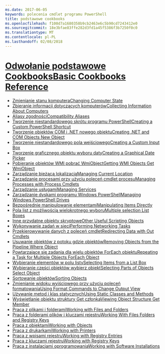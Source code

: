 ```yaml
---
ms.date: 2017-06-05
keywords: polecenia cmdlet programu PowerShell
title: podstawowe cookbooks
ms.openlocfilehash: f100d7a1680358b9cb2463e6c5b90cd7243412e0
ms.sourcegitcommit: 18e3bfae83ffe282d3fd1a45f5386f3b7250f0c0
ms.translationtype: MT
ms.contentlocale: pl-PL
ms.lasthandoff: 02/08/2018
---
```

# <a name="basic-cookbooks-referencecookbooksbasic-cookbooks-referencemd"></a>[<span data-ttu-id="3bfb1-103">Odwołanie podstawowe Cookbooks</span><span class="sxs-lookup"><span data-stu-id="3bfb1-103">Basic Cookbooks Reference</span></span>](cookbooks/basic-cookbooks-reference.md)

- [<span data-ttu-id="3bfb1-104">Zmienianie stanu komputera</span><span class="sxs-lookup"><span data-stu-id="3bfb1-104">Changing Computer State</span></span>](cookbooks/Changing-Computer-State.md)
- [<span data-ttu-id="3bfb1-105">Zbieranie informacji dotyczących komputerów</span><span class="sxs-lookup"><span data-stu-id="3bfb1-105">Collecting Information About Computers</span></span>](cookbooks/Collecting-Information-About-Computers.md)
- [<span data-ttu-id="3bfb1-106">Aliasy zgodności</span><span class="sxs-lookup"><span data-stu-id="3bfb1-106">Compatibility Aliases</span></span>](cookbooks/Appendix-1---Compatibility-Aliases.md)
- [<span data-ttu-id="3bfb1-107">Tworzenie niestandardowego skrótu programu PowerShell</span><span class="sxs-lookup"><span data-stu-id="3bfb1-107">Creating a Custom PowerShell Shortcut</span></span>](cookbooks/Appendix-2---Creating-a-Custom-PowerShell-Shortcut.md)
- [<span data-ttu-id="3bfb1-108">Tworzenie obiektów COM i .NET nowego obiektu</span><span class="sxs-lookup"><span data-stu-id="3bfb1-108">Creating .NET and COM Objects  New Object </span></span>](cookbooks/Creating-.NET-and-COM-Objects--New-Object-.md)
- [<span data-ttu-id="3bfb1-109">Tworzenie niestandardowego pola wejściowego</span><span class="sxs-lookup"><span data-stu-id="3bfb1-109">Creating a Custom Input Box</span></span>](cookbooks/Creating-a-Custom-Input-Box.md)
- [<span data-ttu-id="3bfb1-110">Tworzenie graficznego obiektu wyboru daty</span><span class="sxs-lookup"><span data-stu-id="3bfb1-110">Creating a Graphical Date Picker</span></span>](cookbooks/Creating-a-Graphical-Date-Picker.md)
- [<span data-ttu-id="3bfb1-111">Pobieranie obiektów WMI pobrać WmiObject</span><span class="sxs-lookup"><span data-stu-id="3bfb1-111">Getting WMI Objects  Get WmiObject </span></span>](cookbooks/Getting-WMI-Objects--Get-WmiObject-.md)
- [<span data-ttu-id="3bfb1-112">Zarządzanie bieżącą lokalizacją</span><span class="sxs-lookup"><span data-stu-id="3bfb1-112">Managing Current Location</span></span>](cookbooks/Managing-Current-Location.md)
- [<span data-ttu-id="3bfb1-113">Zarządzanie procesami przy użyciu poleceń cmdlet procesu</span><span class="sxs-lookup"><span data-stu-id="3bfb1-113">Managing Processes with Process Cmdlets</span></span>](cookbooks/Managing-Processes-with-Process-Cmdlets.md)
- [<span data-ttu-id="3bfb1-114">Zarządzanie usługami</span><span class="sxs-lookup"><span data-stu-id="3bfb1-114">Managing Services</span></span>](cookbooks/Managing-Services.md)
- [<span data-ttu-id="3bfb1-115">Zarządzanie dyskami programu Windows PowerShell</span><span class="sxs-lookup"><span data-stu-id="3bfb1-115">Managing Windows PowerShell Drives</span></span>](cookbooks/Managing-Windows-PowerShell-Drives.md)
- [<span data-ttu-id="3bfb1-116">Bezpośrednie manipulowanie elementami</span><span class="sxs-lookup"><span data-stu-id="3bfb1-116">Manipulating Items Directly</span></span>](cookbooks/Manipulating-Items-Directly.md)
- [<span data-ttu-id="3bfb1-117">Pola list z możliwością wielokrotnego wyboru</span><span class="sxs-lookup"><span data-stu-id="3bfb1-117">Multiple selection List Boxes</span></span>](cookbooks/Multiple-selection-List-Boxes.md)
- [<span data-ttu-id="3bfb1-118">Inne przydatne obiekty skryptowe</span><span class="sxs-lookup"><span data-stu-id="3bfb1-118">Other Useful Scripting Objects</span></span>](cookbooks/Other-Useful-Scripting-Objects.md)
- [<span data-ttu-id="3bfb1-119">Wykonywanie zadań w sieci</span><span class="sxs-lookup"><span data-stu-id="3bfb1-119">Performing Networking Tasks</span></span>](cookbooks/Performing-Networking-Tasks.md)
- [<span data-ttu-id="3bfb1-120">Przekierowywanie danych z poleceń cmdlet</span><span class="sxs-lookup"><span data-stu-id="3bfb1-120">Redirecting Data with Out   Cmdlets</span></span>](cookbooks/Redirecting-Data-with-Out---Cmdlets.md)
- [<span data-ttu-id="3bfb1-121">Usuwanie obiektów z potoku gdzie obiektów</span><span class="sxs-lookup"><span data-stu-id="3bfb1-121">Removing Objects from the Pipeline  Where Object </span></span>](cookbooks/Removing-Objects-from-the-Pipeline--Where-Object-.md)
- [<span data-ttu-id="3bfb1-122">Powtarzające się zadania dla wielu obiektów ForEach obiektu</span><span class="sxs-lookup"><span data-stu-id="3bfb1-122">Repeating a Task for Multiple Objects  ForEach Object </span></span>](cookbooks/Repeating-a-Task-for-Multiple-Objects--ForEach-Object-.md)
- [<span data-ttu-id="3bfb1-123">Wybieranie elementów w polu listy</span><span class="sxs-lookup"><span data-stu-id="3bfb1-123">Selecting Items from a List Box</span></span>](cookbooks/Selecting-Items-from-a-List-Box.md)
- [<span data-ttu-id="3bfb1-124">Wybieranie części obiektów wybierz obiekt</span><span class="sxs-lookup"><span data-stu-id="3bfb1-124">Selecting Parts of Objects  Select Object </span></span>](cookbooks/Selecting-Parts-of-Objects--Select-Object-.md)
- [<span data-ttu-id="3bfb1-125">Sortowanie obiektów</span><span class="sxs-lookup"><span data-stu-id="3bfb1-125">Sorting Objects</span></span>](cookbooks/Sorting-Objects.md)
- [<span data-ttu-id="3bfb1-126">Zmienianie widoku wyjściowego przy użyciu poleceń formatowania</span><span class="sxs-lookup"><span data-stu-id="3bfb1-126">Using Format Commands to Change Output View</span></span>](cookbooks/Using-Format-Commands-to-Change-Output-View.md)
- [<span data-ttu-id="3bfb1-127">Używanie metod i klas statycznych</span><span class="sxs-lookup"><span data-stu-id="3bfb1-127">Using Static Classes and Methods</span></span>](cookbooks/Using-Static-Classes-and-Methods.md)
- [<span data-ttu-id="3bfb1-128">Wyświetlanie obiektu struktury Get członka</span><span class="sxs-lookup"><span data-stu-id="3bfb1-128">Viewing Object Structure  Get Member </span></span>](cookbooks/Viewing-Object-Structure--Get-Member-.md)
- [<span data-ttu-id="3bfb1-129">Praca z plikami i folderami</span><span class="sxs-lookup"><span data-stu-id="3bfb1-129">Working with Files and Folders</span></span>](cookbooks/Working-with-Files-and-Folders.md)
- [<span data-ttu-id="3bfb1-130">Praca z folderami plików i kluczami rejestru</span><span class="sxs-lookup"><span data-stu-id="3bfb1-130">Working With Files Folders and Registry Keys</span></span>](cookbooks/Working-With-Files-Folders-and-Registry-Keys.md)
- [<span data-ttu-id="3bfb1-131">Praca z obiektami</span><span class="sxs-lookup"><span data-stu-id="3bfb1-131">Working with Objects</span></span>](cookbooks/Working-with-Objects.md)
- [<span data-ttu-id="3bfb1-132">Praca z drukarkami</span><span class="sxs-lookup"><span data-stu-id="3bfb1-132">Working with Printers</span></span>](cookbooks/Working-with-Printers.md)
- [<span data-ttu-id="3bfb1-133">Praca z wpisami rejestru</span><span class="sxs-lookup"><span data-stu-id="3bfb1-133">Working with Registry Entries</span></span>](cookbooks/Working-with-Registry-Entries.md)
- [<span data-ttu-id="3bfb1-134">Praca z kluczami rejestru</span><span class="sxs-lookup"><span data-stu-id="3bfb1-134">Working with Registry Keys</span></span>](cookbooks/Working-with-Registry-Keys.md)
- [<span data-ttu-id="3bfb1-135">Praca z instalacjami oprogramowania</span><span class="sxs-lookup"><span data-stu-id="3bfb1-135">Working with Software Installations</span></span>](cookbooks/Working-with-Software-Installations.md)

